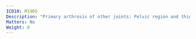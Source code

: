 ```yaml
---
ICD10: M1905
Description: "Primary arthrosis of other joints: Pelvic region and thigh"
Matters: No
Weight: 0
---
```

